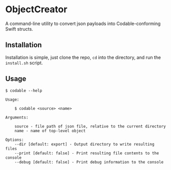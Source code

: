 # ObjectCreator

A command-line utility to convert json payloads into Codable-conforming Swift structs.

## Installation

Installation is simple, just clone the repo, `cd` into the directory, and run the `install.sh` script. 

## Usage

```
$ codable --help

Usage:

    $ codable <source> <name>

Arguments:

    source - file path of json file, relative to the current directory
    name - name of top-level object

Options:
    --dir [default: export] - Output directory to write resulting files
    --print [default: false] - Print resulting file contents to the console
    --debug [default: false] - Print debug information to the console
```